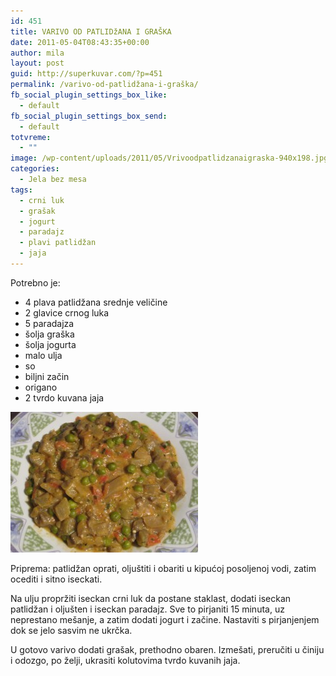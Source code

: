```yaml
---
id: 451
title: VARIVO OD PATLIDžANA I GRAŠKA
date: 2011-05-04T08:43:35+00:00
author: mila
layout: post
guid: http://superkuvar.com/?p=451
permalink: /varivo-od-patlidžana-i-graška/
fb_social_plugin_settings_box_like:
  - default
fb_social_plugin_settings_box_send:
  - default
totvreme:
  - ""
image: /wp-content/uploads/2011/05/Vrivoodpatlidzanaigraska-940x198.jpg
categories:
  - Jela bez mesa
tags:
  - crni luk
  - grašak
  - jogurt
  - paradajz
  - plavi patlidžan
  - jaja
---
```

Potrebno je:

  * 4 plava patlidžana srednje veličine
  * 2 glavice crnog luka
  * 5 paradajza
  * šolja graška
  * šolja jogurta
  * malo ulja
  * so
  * biljni začin
  * origano
  * 2 tvrdo kuvana jaja

<img class="alignnone size-medium wp-image-4736" title="Vrivoodpatlidzanaigraska" src="/wp-content/uploads/2011/05/Vrivoodpatlidzanaigraska-300x225.jpg" alt="" width="300" height="225" /> 

Priprema: patlidžan oprati, oljuštiti i obariti u kipućoj posoljenoj vodi, zatim ocediti i sitno iseckati.

Na ulju propržiti iseckan crni luk da postane staklast, dodati iseckan patlidžan i oljušten i iseckan paradajz. Sve to pirjaniti 15 minuta, uz neprestano mešanje, a zatim dodati jogurt i začine. Nastaviti s pirjanjenjem dok se jelo sasvim ne ukrčka.

U gotovo varivo dodati grašak, prethodno obaren. Izmešati, preručiti u činiju i odozgo, po želji, ukrasiti kolutovima tvrdo kuvanih jaja.